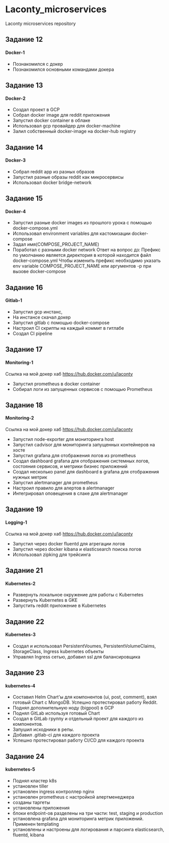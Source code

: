 # Laconty_microservices
Laconty microservices repository

## Задание 12
#### Docker-1

- Познакомился с докер
- Познакомился основными командами докера

## Задание 13
#### Docker-2

- Создал проект в GCP
- Собрал docker image для reddit приложения
- Запустил docker container в облаке
- Использовал gcp провайдер для docker-machine
- Залил собственный docker-image на docker-hub registry

## Задание 14
#### Docker-3

- Собрал reddit app из разных образов
- Запустил разные образы reddit как микросервисы
- Использовал docker bridge-network

## Задание 15
#### Docker-4

- Запустил разные docker images из прошлого урока с помощью docker-compose.yml
- Использовал environment variables для кастомизации docker-compose
- Задал имя(COMPOSE_PROJECT_NAME)
- Поработал с разными docker network
Ответ на вопрос дз:
Префикс по умолчанию является директория в которой находится файл docker-compose.yml
Чтобы изменить префикс необходимо указать env variable COMPOSE_PROJECT_NAME или аргументов -p при вызове docker-compose


## Задание 16
#### Gitlab-1

- Запустил gcp инстанс,
- На инстансе скачал докер
- Запустил gitlab с помощью docker-compose
- Настроил CI скрипты на каждый коммит в гитлабе
- Создал CI pipeline

## Задание 17
#### Monitoring-1

Ссылка на мой докер хаб https://hub.docker.com/u/laconty
- Запустил prometheus в docker container
- Собирал логи из запущенных сервисов с помощью Prometheus

## Задание 18
#### Monitoring-2

Ссылка на мой докер хаб https://hub.docker.com/u/laconty

- Запустил node-exporter для мониторинга host
- Запустил cadvisor для мониторинга запущенных контейнеров на хосте
- Запустил grafana для отображения логов из prometheus
- Создал dashboard grafana для отображения системных логов, состояния сервисов, и метрики бизнес приложений
- Создал несколько panel для dashboard в grafana для отображения нужных метрик
- Запустил alertmanager для prometheus
- Настроил правило для алертов в alertmanager
- Интегрировал оповещения в слаке для alertmanager

## Задание 19
#### Logging-1

Ссылка на мой докер хаб https://hub.docker.com/u/laconty

- Запустил через docker fluentd для агрегации логов
- Запустил через docker kibana и elasticsearch поиска логов
- Использовал zipking для трейсинга

## Задание 21
#### Kubernetes-2

- Развернуть локальное окружение для работы с Kubernetes
- Развернуть Kubernetes в GKE
- Запустить reddit приложение в Kubernetes

## Задание 22
#### Kubernetes-3

- Создал и использовал PersistentVoumes, PersistentVolumeClaims, StorageClass, Ingress kubernetes объекты
- Управлял Ingress сетью, добавил ssl для балансировщика


## Задание 23
#### kubernetes-4
- Составил Helm Chart'ы для компонентов (ui, post, comment), взял готовый Chart с MongoDB. Успешно протестировал работу Reddit.
- Поднял дополнительную ноду (bigpool) в GCP
- Поднял GitLab используя готовый Chart
- Создал в GitLab группу и отдельный проект для каждого из компонентов.
- Запушил исходники в репы.
- Добавил .gitlab-ci для каждого проекта
- Успешно протестировал работу CI/CD для каждого проекта


## Задание 24
#### kubernetes-5
- Поднял кластер k8s
- установлен tiller
- установлен ingress контроллер nginx
- установлен prometheus с настройкой алертменеджера
- созданы таргеты
- установлены приложения
- блоки endpoint-ов разделены на три части: test, staging и production
- установлена grafana для мониторинга метрик приложений. Применен templating
- установлены и настроены для логирования и парсинга elasticsearch, fluentd, kibana
